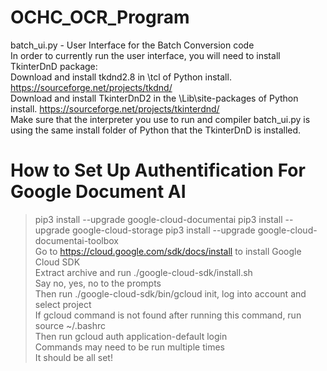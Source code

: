 # OCHC_OCR_Program

batch_ui.py - User Interface for the Batch Conversion code
<br>In order to currently run the user interface, you will need to install TkinterDnD package:
<br>Download and install tkdnd2.8 in \tcl of Python install. https://sourceforge.net/projects/tkdnd/
<br>Download and install TkinterDnD2 in the \Lib\site-packages of Python install. https://sourceforge.net/projects/tkinterdnd/
<br>Make sure that the interpreter you use to run and compiler batch_ui.py is using the same install folder of Python that the TkinterDnD is installed.

# How to Set Up Authentification For Google Document AI
>pip3 install --upgrade google-cloud-documentai
>pip3 install --upgrade google-cloud-storage
>pip3 install --upgrade google-cloud-documentai-toolbox
<br>Go to https://cloud.google.com/sdk/docs/install to install Google Cloud SDK
<br>Extract archive and run ./google-cloud-sdk/install.sh
<br>Say no, yes, no to the prompts
<br>Then run ./google-cloud-sdk/bin/gcloud init, log into account and select project
<br>If gcloud command is not found after running this command, run source ~/.bashrc
<br>Then run gcloud auth application-default login
<br>Commands may need to be run multiple times
<br>It should be all set!
